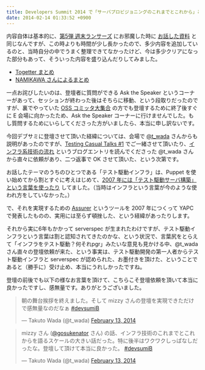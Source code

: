 ```yaml
---
title: Developers Summit 2014 で「サーバプロビジョニングのこれまでとこれから」という発表を行いました
date: 2014-02-14 01:33:52 +0900
---
```


<div style="width: 65%">
<script async class="speakerdeck-embed" data-id="3fc5c5d07684013148646268bd6e389b" data-ratio="1.3333333333333333" src="//speakerdeck.com/assets/embed.js"></script>
</div>

内容自体は基本的に、[第5弾 週末ランサーズ](http://atnd.org/event/E0021065) にお邪魔した時に [お話した資料](https://speakerdeck.com/mizzy/future-of-server-provisioning) と同じなんですが、この時よりも時間が少し長かったので、多少内容を追加しているのと、当時自分の中でうまく整理できてなかったけど、今は多少クリアになった部分もあって、そういった内容を盛り込んだりしてみました。

 * [Togetter まとめ](http://togetter.com/li/628616)
 * [NAMIKAWA さんによるまとめ](http://d.hatena.ne.jp/rx7/20140213/p1)

一点お詫びしたいのは、登壇者に質問ができる Ask the Speaker というコーナーがあって、セッションが終わった後はそちらに移動、という段取りだったのですが、裏でやっていた [OSS コミッタ大集合](http://event.shoeisha.jp/devsumi/20140213/session/394/) の方でも登壇するために終了後すぐに E 会場に向かったため、Ask the Speaker コーナーに行けませんでした。もし質問するためにいらしてくださった方がいましたら、本当に申し訳ないです。

今回デブサミに登壇させて頂いた経緯については、会場で [@t_wada](http://twitter.com/t_wada) さんからも説明があったのですが、[Testing Casual Talks #1](http://atnd.org/events/40914) でご一緒させて頂いたり、[インフラ系技術の流れ](http://mizzy.org/blog/2013/10/29/1/) というブログエントリを読んでくださった @t_wada さんから直々に依頼があり、二つ返事で OK させて頂いた、という次第です。

お話したテーマのうちのひとつである「テスト駆動インフラ」は、Puppet を使い始めてから割とすぐに考えはじめて、[2007 年には「テスト駆動サーバ構築」という言葉を使ったり](http://d.hatena.ne.jp/dayflower/20070405/1175782564#c) してました。（当時はインフラという言葉が今のような使われ方をしていなかった。）

で、それを実現するための [Assurer](http://tokyo2007.yapcasia.org/sessions/2007/02/assurer_a_pluggable_server_tes.html) というツールを 2007 年につくって YAPC で発表したものの、実用には至らず頓挫した、という経緯があったりします。

それから実に6年もかかって serverspec が生まれたわけですが、テスト駆動インフラという言葉は割と認知されてきたのかな、という状況で、言葉尻をとらえて「インフラをテスト駆動？何それpgr」みたいな意見も見かける中、@t_wada さん直々の登壇依頼が来た、という事実は、テスト駆動開発の第一人者からテスト駆動インフラと serverspec が認められた、お墨付きを頂けた、ということであると（勝手に）受け止め、本当にうれしかったですね。

登壇の前後でも以下の様なお言葉を頂けて、こちらこそ登壇依頼を頂いて本当に良かったですし、感無量です。ありがとうございました。

<blockquote class="twitter-tweet" lang="en"><p>朝の舞台挨拶を終えました。そして mizzy さんの登壇を実現できただけで感無量なのだなぁ <a href="https://twitter.com/search?q=%23devsumiB&amp;src=hash">#devsumiB</a></p>&mdash; Takuto Wada (@t_wada) <a href="https://twitter.com/t_wada/statuses/433769588715577344">February 13, 2014</a></blockquote>
<script async src="//platform.twitter.com/widgets.js" charset="utf-8"></script>

<blockquote class="twitter-tweet" lang="en"><p>mizzy さん (<a href="https://twitter.com/gosukenator">@gosukenator</a> さん) の話、インフラ技術のこれまでとこれからを語るスケールの大きい話だった。特に後半はワクワクしっぱなしだったな。登壇して頂けて本当に良かった。 <a href="https://twitter.com/search?q=%23devsumiB&amp;src=hash">#devsumiB</a></p>&mdash; Takuto Wada (@t_wada) <a href="https://twitter.com/t_wada/statuses/433781951523069952">February 13, 2014</a></blockquote>
<script async src="//platform.twitter.com/widgets.js" charset="utf-8"></script>
